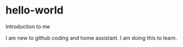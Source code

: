 # hello-world
Introduction to me

I am new to github coding and home assistant.
I am doing this to learn.
